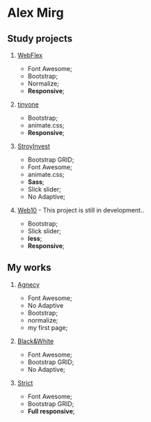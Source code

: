 # Alex Mirg
## Study projects
1. [WebFlex](https://alexmirg.github.io/WebFlex/)
    * Font Awesome;
    * Bootstrap;
    * Normalize;
    * **Responsive**;

2. [tinyone](https://alexmirg.github.io/tinyone/)
    * Bootstrap;
    * animate.css;
    * **Responsive**;

3. [StroyInvest](https://alexmirg.github.io/investStroy/)
    * Bootstrap GRID;
    * Font Awesome;
    * animate.css;
    * **Sass**;
    * Slick slider;
    * No Adaptive;

4. [Web10](https://alexmirg.github.io/web10/) - This project is still in development..
    * Bootstrap;
    * Slick slider;
    * **less**;
    * **Responsive**;    
                
## My works
1. [Agnecy](https://alexmirg.github.io/Agnecy/)
    * Font Awesome;
    * No Adaptive
    * Bootstrap;
    * normalize;
    * my first page;
  
2. [Black&White](https://alexmirg.github.io/BnW/)
    * Font Awesome;
    * Bootstrap GRID;
    * No Adaptive;
  
3. [Strict](https://alexmirg.github.io/StrictAdaptive/) 
    * Font Awesome;
    * Bootstrap GRID;
    * **Full responsive**;
    
